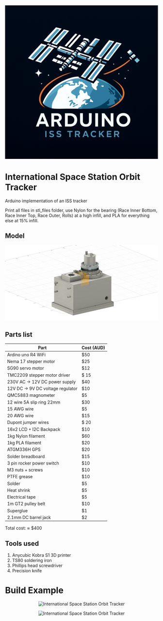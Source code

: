 <p align="center">
  <img src="https://raw.githubusercontent.com/svnty/ISS-arduino-tracker/refs/heads/main/images/logo.png?raw=true" alt="International Space Station Orbit Tracker"/>
</p>

# International Space Station Orbit Tracker

Arduino implementation of an ISS tracker

Print all files in stl_files folder, use Nylon for the bearing (Race Inner Bottom, Race Inner Top, Race Outer, Rolls) at a high infill, and PLA for everything else at 15% infill.

## Model

<p align="center">
  <img src="https://raw.githubusercontent.com/svnty/ISS-arduino-tracker/refs/heads/main/images/ISS-arduino-tracker.png?raw=true" alt="International Space Station Orbit Tracker"/>
</p>

## Parts list

| Part | Cost (AUD) |
|--|--|
| Ardino uno R4 WiFi | $50 |
| Nema 17 stepper motor | $25 |
| SG90 servo motor | $12 |
| TMC2209 stepper motor driver | $ 15 |
| 230V AC -> 12V DC power supply | $40 |
| 12V DC -> 9V DC voltage regulator | $10 |
| QMC5883 magnometer | $5 |
| 12 wire 5A slip ring 22mm | $30 |
| 15 AWG wire | $5 |
| 20 AWG wire | $15 |
| Dupont jumper wires | $ 20 |
| 16x2 LCD + I2C Backpack | $10 |
| 1kg Nylon filament | $60 |
| 1kg PLA filament | $20 |
| ATGM336H GPS | $20 |
| Solder breadboard | $15 |
| 3 pin rocker power switch | $10 |
| M3 nuts + screws | $10 |
| PTFE grease | $10 |
| Solder | $5 |
| Heat shrink | $5 |
| Electrical tape | $5 |
| 1m GT2 pulley belt | $10 |
| Superglue | $1 |
| 2.1mm DC barrel jack | $2 |

Total cost: ≈ $400

## Tools used

1. Anycubic Kobra S1 3D printer
2. TS80 soldering iron
3. Phillips head screwdriver
4. Precision knife

# Build Example

<p align="center">
  <img src="https://raw.githubusercontent.com/svnty/ISS-arduino-tracker/refs/heads/main/images/img1.png?raw=true" alt="International Space Station Orbit Tracker"/>
</p>

<p align="center">
  <img src="https://raw.githubusercontent.com/svnty/ISS-arduino-tracker/refs/heads/main/images/img2.png?raw=true" alt="International Space Station Orbit Tracker"/>
</p>